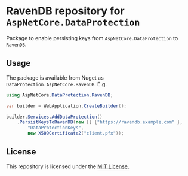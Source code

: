 ﻿# RavenDB repository for `AspNetCore.DataProtection`

Package to enable persisting keys from `AspNetCore.DataProtection` to `RavenDB`.

## Usage

The package is available from Nuget as `DataProtection.AspNetCore.RavenDB`.  E.g.

```c#
using AspNetCore.DataProtection.RavenDB;

var builder = WebApplication.CreateBuilder();

builder.Services.AddDataProtection()
    .PersistKeysToRavenDB(new [] {"https://ravendb.example.com" },
        "DataProtectionKeys", 
        new X509Certificate2("client.pfx"));
```

## License

This repository is licensed under the [MIT License.](LICENSE)
